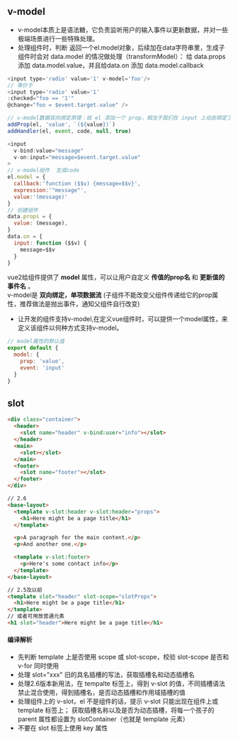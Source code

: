 ## v-model
+ v-model本质上是语法糖，它负责监听用户的输入事件以更新数据，并对一些极端场景进行一些特殊处理。
+ 处理组件时，判断 返回一个el.model对象，后续加在data字符串里，生成子组件时会对 data.model 的情况做处理（transformModel）：
给 data.props 添加 data.model.value，并且给data.on 添加 data.model.callback

```javascript
<input type='radio' value='1' v-model='foo'/>
// 等价于
<input type='radio' value='1'
:checked="foo == '1'"
@change="foo = $event.target.value" />

// v-model数据双向绑定原理：给 el 添加一个 prop，相当于我们在 input 上动态绑定了 value，又给 el 添加了事件处理，相当于在 input 上绑定了 input 事件
addProp(el, 'value', `(${value})`)
addHandler(el, event, code, null, true)

<input
  v-bind:value="message"
  v-on:input="message=$event.target.value"
>
// v-model组件  生成code
el.model = {
  callback:'function ($$v) {message=$$v}',
  expression:'"message"',
  value:'(message)'
}
// 创建组件
data.props = {
  value: (message),
}
data.on = {
  input: function ($$v) {
    message=$$v
  }
} 
```
vue2给组件提供了 __model__ 属性，可以让用户自定义 __传值的prop名__ 和 __更新值的事件名__ 。  
v-model是 __双向绑定，单项数据流__ (子组件不能改变父组件传递给它的prop属性，推荐做法是抛出事件，通知父组件自行改变)  
+ 让开发的组件支持v-model,在定义vue组件时，可以提供一个model属性，来定义该组件以何种方式支持v-model。
```javascript
// model属性的默认值 
export default {
  model: {
    prop: 'value',
    event: 'input'
  }
}
```
## slot
```html
<div class="container">
  <header>
    <slot name="header" v-bind:user="info"></slot>
  </header>
  <main>
    <slot></slot>
  </main>
  <footer>
    <slot name="footer"></slot>
  </footer>
</div>

// 2.6
<base-layout>
  <template v-slot:header v-slot:header="props">
    <h1>Here might be a page title</h1>
  </template>

  <p>A paragraph for the main content.</p>
  <p>And another one.</p>

  <template v-slot:footer>
    <p>Here's some contact info</p>
  </template>
</base-layout>

// 2.5及以前
<template slot="header" slot-scope="slotProps">
  <h1>Here might be a page title</h1>
</template>
// 或者可用放普通元素
<h1 slot="header">Here might be a page title</h1>

```
#### 编译解析
+ 先判断 template 上是否使用 scope 或 slot-scope，校验 slot-scope 是否和 v-for 同时使用
+ 处理 slot="xxx" 旧的具名插槽的写法，获取插槽名和动态插槽名
+ 处理2.6版本新用法，在 tempalte 标签上，得到 v-slot 的值，不同插槽语法禁止混合使用，得到插槽名，是否动态插槽和作用域插槽的值
+ 处理组件上的 v-slot，el 不是组件的话，提示 v-slot 只能出现在组件上或 template 标签上； 获取插槽名称以及是否为动态插槽，将每一个孩子的 parent 属性都设置为 slotContainer（也就是 template 元素）
+ 不要在 slot 标签上使用 key 属性


